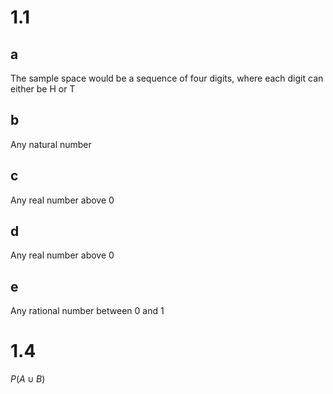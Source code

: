 # 1.1
## a
The sample space would be a sequence of four digits, where each digit can either be H or T

## b
Any natural number

## c
Any real number above 0

## d
Any real number above 0

## e
Any rational number between 0 and 1

# 1.4
$P(A\cup B)$